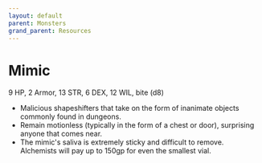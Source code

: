 ```yaml
---
layout: default
parent: Monsters
grand_parent: Resources
---
```


# Mimic

9 HP, 2 Armor, 13 STR, 6 DEX, 12 WIL, bite (d8)

- Malicious shapeshifters that take on the form of inanimate objects commonly found in dungeons.
- Remain motionless (typically in the form of a chest or door), surprising anyone that comes near.
- The mimic's saliva is extremely sticky and difficult to remove. Alchemists will pay up to 150gp for even the smallest vial.
